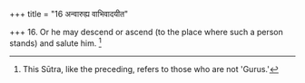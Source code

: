 +++
title = "16 अन्वारुह्य वाभिवादयीत"

+++
16. Or he may descend or ascend (to the place where such a person stands) and salute him. [^12] 


[^12]:  This Sūtra, like the preceding, refers to those who are not 'Gurus.'
